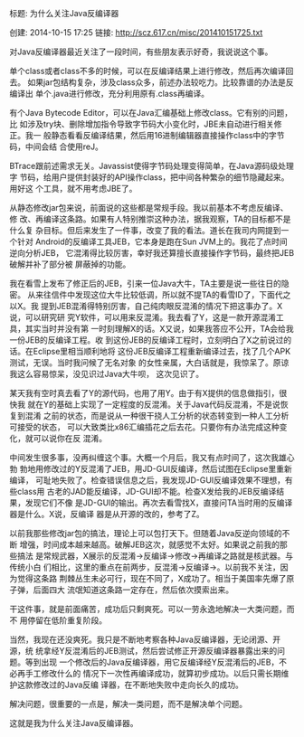 标题: 为什么关注Java反编译器

创建: 2014-10-15 17:25
链接: http://scz.617.cn/misc/201410151725.txt

对Java反编译器最近关注了一段时间，有些朋友表示好奇，我说说这个事。

单个class或者class不多的时候，可以在反编译结果上进行修改，然后再次编译回去。
如果jar包结构复杂，涉及class众多，前述办法较吃力。比较靠谱的办法是反编译出
单个.java进行修改，充分利用原有.class再编译。

有个Java Bytecode Editor，可以在Java汇编基础上修改class。它有别的问题，比
如涉及try块、删除增加指令导致字节码大小变化时，JBE未自动进行相关修正。我一
般静态看看反编译结果，然后用16进制编辑器直接操作class中的字节码，中间会结
合使用reJ。

BTrace跟前述需求无关。Javassist使得字节码处理变得简单，在Java源码级处理字
节码，给用户提供封装好的API操作class，把中间各种繁杂的细节隐藏起来。用好这
个工具，就不用考虑JBE了。

从静态修改jar包来说，前面说的这些都是常规手段。我以前基本不考虑反编译、修
改、再编译这条路。如果有人特别推崇这种办法，据我观察，TA的目标都不是什么复
杂目标。但后来发生了一件事，改变了我的看法。道长在我司内网提到一个针对
Android的反编译工具JEB，它本身是跑在Sun JVM上的。我花了点时间逆向分析JEB，
它混淆得比较厉害，幸好我还算擅长直接操作字节码，最终把JEB破解并补了部分被
屏蔽掉的功能。

我在看雪上发布了修正后的JEB，引来一位Java大牛，TA主要是说一些往日的隐密。
从来往信件中发现这位大牛比较低调，所以就不提TA的看雪ID了，下面代之以X。我
提到JEB混淆得特别厉害，自己纯肉眼反混淆的情况下把这事办了。X说，可以研究研
究Y软件，可以用来反混淆。我去看了Y，这是一款开源混淆工具，其实当时并没有第
一时刻理解X的话。X又说，如果我答应不公开，TA会给我一份JEB的反编译工程。收
到这份JEB的反编译工程时，立刻明白了X之前说过的话。在Eclipse里相当顺利地将
这份JEB反编译工程重新编译过去，找了几个APK测试，无误。当时我问候了无名对象
的女性亲属，大白话就是，我惊呆了。原谅我这么容易惊呆，没见识过Java大牛呗，
这次见识了。

某天我有空时真去看了Y的源代码，也用了用Y。由于有X提供的信息做指引，很快我
就在Y的基础上实现了一定程度的反混淆。关于Java代码反混淆，不是说恢复到混淆
之前的状态，而是说从一种很干挠人工分析的状态转变到一种人工分析可接受的状态，
可以大致类比x86汇编插花之后去花。只要你有办法完成这种变化，就可以说你在反
混淆。

中间发生很多事，没再纠缠这个事。大概一个月后，我又有点时间了，这次我雄心勃
勃地用修改过的Y反混淆了JEB，用JD-GUI反编译，然后试图在Eclipse里重新编译，
可耻地失败了。检查错误信息之后，我发现JD-GUI反编译效果不理想，有些class用
古老的JAD能反编译，JD-GUI却不能。检查X发给我的JEB反编译结果，发现它们不像
是JD-GUI的输出。再次去看雪找X，直接问TA当时用的反编译器是什么。X说，反编译
器是从开源的改的，参考了Z。

以前我那些修改jar包的搞法，理论上可以包打天下。但随着Java反逆向领域的不断
增强，时间成本越来越高。破解JEB这次，就感觉不太好。如果说之前我的那些搞法
是常规武器，X展示的反混淆->反编译->修改->再编译之路就是核武器。与传统小白
们相比，这里的重点在前两步，反混淆->反编译->。以前我不关注，因为觉得这条路
荆棘丛生未必可行，现在不同了，X成功了。相当于美国率先爆了原子弹，后面四大
流氓知道这条路一定存在，然后依次摸索出来。

干这件事，就是前面痛苦，成功后只剩爽死。可以一劳永逸地解决一大类问题，而不
用停留在低阶重复阶段。

当然，我现在还没爽死。我只是不断地考察各种Java反编译器，无论闭源、开源，统
统拿经Y反混淆后的JEB测试，然后尝试修正开源反编译器暴露出来的问题。等到出现
一个修改后的Java反编译器，用它反编译经Y反混淆后的JEB，不必再手工修改什么的
情况下一次性再编译成功，就算初步成功。以后只需长期维护这款修改过的Java反编
译器，在不断地失败中走向长久的成功。

解决问题，很重要的一点是，解决一类问题，而不是解决单个问题。

这就是我为什么关注Java反编译器。